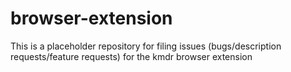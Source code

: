 # browser-extension

This is a placeholder repository for filing issues (bugs/description requests/feature requests) for the kmdr browser extension
